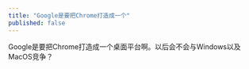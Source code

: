 ```yaml
---
title: "Google是要把Chrome打造成一个"
published: false
---
```

Google是要把Chrome打造成一个桌面平台啊。以后会不会与Windows以及MacOS竞争？